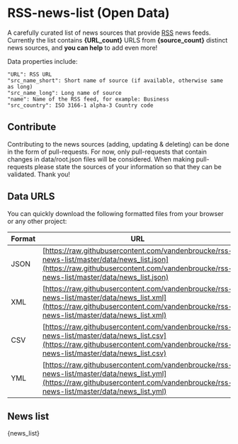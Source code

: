 # RSS-news-list (Open Data)
A carefully curated list of news sources that provide [RSS](https://en.wikipedia.org/wiki/RSS) news feeds. Currently the list contains **{URL_count}** URLS from **{source_count}** distinct news sources, and **you can help** to add even more!

Data properties include:

    "URL": RSS URL
    "src_name_short": Short name of source (if available, otherwise same as long)
    "src_name_long": Long name of source
    "name": Name of the RSS feed, for example: Business
    "src_country": ISO 3166-1 alpha-3 Country code

## Contribute
Contributing to the news sources (adding, updating & deleting) can be done in the form of pull-requests. For now, only pull-requests that contain changes in data/root.json files will be considered. When making pull-requests please state the sources of your information so that they can be validated. Thank you!

## Data URLS
You can quickly download the following formatted files from your browser or any other project:

|Format|URL|
|------|-----|
JSON|[https://raw.githubusercontent.com/vandenbroucke/rss-news-list/master/data/news_list.json](https://raw.githubusercontent.com/vandenbroucke/rss-news-list/master/data/news_list.json)
XML|[https://raw.githubusercontent.com/vandenbroucke/rss-news-list/master/data/news_list.xml](https://raw.githubusercontent.com/vandenbroucke/rss-news-list/master/data/news_list.xml)
CSV|[https://raw.githubusercontent.com/vandenbroucke/rss-news-list/master/data/news_list.csv](https://raw.githubusercontent.com/vandenbroucke/rss-news-list/master/data/news_list.csv)
YML|[https://raw.githubusercontent.com/vandenbroucke/rss-news-list/master/data/news_list.yml](https://raw.githubusercontent.com/vandenbroucke/rss-news-list/master/data/news_list.yml)
## News list
{news_list}



